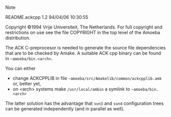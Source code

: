 > [!NOTE]
>	README.ackcpp	1.2	94/04/06 10:30:55
>
> Copyright :copyright:1994 Vrije Universiteit, The Netherlands.
> For full copyright and restrictions on use see the file COPYRIGHT in the
> top level of the Amoeba distribution.

The ACK C-preprocesor is needed to generate the source file dependencies
that are to be checked by Amake.
A suitable ACK cpp binary can be found in `~amoeba/bin.<arch>`.

You can either
- change ACKCPPLIB in file `~amoeba/src/Amakelib/common/ackcpplib.amk`
or, better yet,
- on \<arch\> systems make `/usr/local/ambin` a symlink to `~amoeba/bin.<arch>`

The latter solution has the advantage that `sun3` and `sun4` configuration
trees can be generated independently (and in parallel as well).
